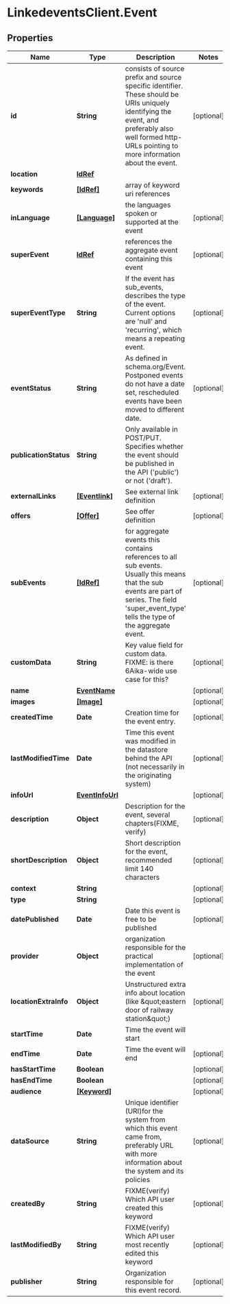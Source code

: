 # LinkedeventsClient.Event

## Properties
Name | Type | Description | Notes
------------ | ------------- | ------------- | -------------
**id** | **String** | consists of source prefix and source specific identifier. These should be URIs uniquely identifying the event, and preferably also well formed http-URLs pointing to more information about the event. | [optional] 
**location** | [**IdRef**](IdRef.md) |  | 
**keywords** | [**[IdRef]**](IdRef.md) | array of keyword uri references | 
**inLanguage** | [**[Language]**](Language.md) | the languages spoken or supported at the event | [optional] 
**superEvent** | [**IdRef**](IdRef.md) | references the aggregate event containing this event | [optional] 
**superEventType** | **String** | If the event has sub_events, describes the type of the event. Current options are &#39;null&#39; and &#39;recurring&#39;, which means a repeating event. | [optional] 
**eventStatus** | **String** | As defined in schema.org/Event. Postponed events do not have a date set, rescheduled events have been moved to different date. | [optional] 
**publicationStatus** | **String** | Only available in POST/PUT. Specifies whether the event should be published in the API (&#39;public&#39;) or not (&#39;draft&#39;). | 
**externalLinks** | [**[Eventlink]**](Eventlink.md) | See external link definition | [optional] 
**offers** | [**[Offer]**](Offer.md) | See offer definition | [optional] 
**subEvents** | [**[IdRef]**](IdRef.md) | for aggregate events this contains references to all sub events. Usually this means that the sub events are part of series. The field &#39;super_event_type&#39; tells the type of the aggregate event. | [optional] 
**customData** | **String** | Key value field for custom data. FIXME: is there 6Aika-wide use case for this? | [optional] 
**name** | [**EventName**](EventName.md) |  | [optional] 
**images** | [**[Image]**](Image.md) |  | [optional] 
**createdTime** | **Date** | Creation time for the event entry. | [optional] 
**lastModifiedTime** | **Date** | Time this event was modified in the datastore behind the API (not necessarily in the originating system) | [optional] 
**infoUrl** | [**EventInfoUrl**](EventInfoUrl.md) |  | [optional] 
**description** | **Object** | Description for the event, several chapters(FIXME, verify) | [optional] 
**shortDescription** | **Object** | Short description for the event, recommended limit 140 characters | [optional] 
**context** | **String** |  | [optional] 
**type** | **String** |  | [optional] 
**datePublished** | **Date** | Date this event is free to be published | [optional] 
**provider** | **Object** | organization responsible for the practical implementation of the event | [optional] 
**locationExtraInfo** | **Object** | Unstructured extra info about location (like \&quot;eastern door of railway station\&quot;) | [optional] 
**startTime** | **Date** | Time the event will start | 
**endTime** | **Date** | Time the event will end | [optional] 
**hasStartTime** | **Boolean** |  | [optional] 
**hasEndTime** | **Boolean** |  | [optional] 
**audience** | [**[Keyword]**](Keyword.md) |  | [optional] 
**dataSource** | **String** | Unique identifier (URI)for the system from which this event came from, preferably URL with more information about the system and its policies | [optional] 
**createdBy** | **String** | FIXME(verify) Which API user created this keyword | [optional] 
**lastModifiedBy** | **String** | FIXME(verify) Which API user most recently edited this keyword | [optional] 
**publisher** | **String** | Organization responsible for this event record. | [optional] 


